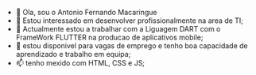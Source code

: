 - 👋 Ola, sou o Antonio Fernando Macaringue
- 👀 Estou interessado em desenvolver profissionalmente na area de TI;
- 🌱 Actualmente estou a trabalhar com a Liguagem DART com o FrameWork FLUTTER na producao de aplicativos mobile;
- 💞️ estou disponivel para vagas de emprego e tenho boa capacidade de aprendizado e trabalho em equipa;
- 📫 tenho mexido com HTML, CSS e JS;

